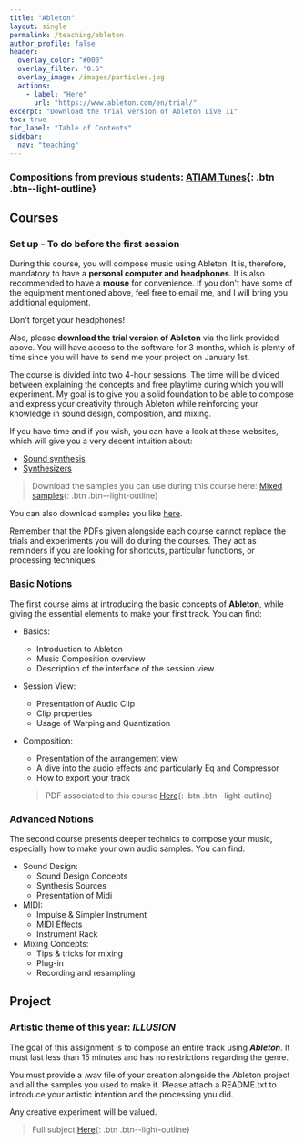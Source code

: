 ```yaml
---
title: "Ableton"
layout: single
permalink: /teaching/ableton
author_profile: false
header:
  overlay_color: "#000"
  overlay_filter: "0.6"
  overlay_image: /images/particles.jpg
  actions:
    - label: "Here"
      url: "https://www.ableton.com/en/trial/"
excerpt: "Download the trial version of Ableton Live 11"
toc: true
toc_label: "Table of Contents"
sidebar:
  nav: "teaching"
---
```


### Compositions from previous students: [ATIAM Tunes](https://soundcloud.com/atiam-ircam/sets){: .btn .btn--light-outline}

## Courses

### Set up - To do before the first session

During this course, you will compose music using Ableton. It is, therefore, mandatory to have a **personal computer and headphones**. It is also recommended to have a **mouse** for convenience. If you don't have some of the equipment mentioned above, feel free to email me, and I will bring you additional equipment.

Don't forget your headphones!

Also, please **download the trial version of Ableton** via the link provided above. You will have access to the software for 3 months, which is plenty of time since you will have to send me your project on January 1st.

The course is divided into two 4-hour sessions. The time will be divided between explaining the concepts and free playtime during which you will experiment. My goal is to give you a solid foundation to be able to compose and express your creativity through Ableton while reinforcing your knowledge in sound design, composition, and mixing.

If you have time and if you wish, you can have a look at these websites, which will give you a very decent intuition about:
- [Sound synthesis](https://pudding.cool/2018/02/waveforms/)
- [Synthesizers](https://learningsynths.ableton.com/en/get-started) 

> Download the samples you can use during this course here: [Mixed samples](https://drive.google.com/drive/folders/17IzUHC-Wqjyklfrf5vK1NxUjYjYgdkHN?usp=sharing){: .btn .btn--light-outline}

You can also download samples you like [here](https://weraveyou.com/tech/best-free-music-samples/).

Remember that the PDFs given alongside each course cannot replace the trials and experiments you will do during the courses. They act as reminders if you are looking for shortcuts, particular functions, or processing techniques.

### Basic Notions

The first course aims at introducing the basic concepts of **Ableton**, while giving the essential elements to make your first track. You can find:
- Basics:
  - Introduction to Ableton
  - Music Composition overview
  - Description of the interface of the session view
- Session View:
  - Presentation of Audio Clip
  - Clip properties
  - Usage of Warping and Quantization
- Composition:
  - Presentation of the arrangement view
  - A dive into the audio effects and particularly Eq and Compressor
  - How to export your track
 
  > PDF associated to this course [Here](/documents/Ableton01_2023.pdf){: .btn .btn--light-outline}

### Advanced Notions

The second course presents deeper technics to compose your music, especially how to make your own audio samples. You can find:
- Sound Design:
  - Sound Design Concepts
  - Synthesis Sources
  - Presentation of Midi
- MIDI:
  - Impulse & Simpler Instrument
  - MIDI Effects
  - Instrument Rack
- Mixing Concepts:
  - Tips & tricks for mixing
  - Plug-in
  - Recording and resampling

## Project

### Artistic theme of this year: _**ILLUSION**_

The goal of this assignment is to compose an entire track using _**Ableton**_. It must last less than 15 minutes and has no restrictions regarding the genre.

You must provide a .wav file of your creation alongside the Ableton project and all the samples you used to make it. Please attach a README.txt to introduce your artistic intention and the processing you did.

Any creative experiment will be valued.

> Full subject [Here](/documents/ATIAM_Ableton2022.pdf){: .btn .btn--light-outline}
